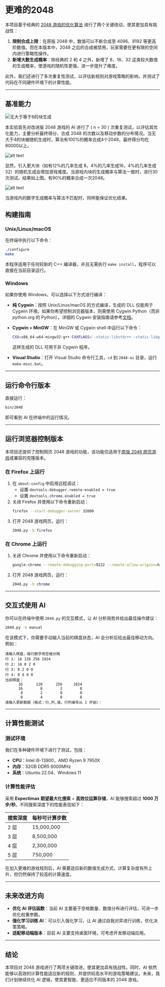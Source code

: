 # 更难的2048

本项目基于经典的 [2048 游戏的优化算法](https://github.com/nneonneo/2048-ai?tab=readme-ov-file) 进行了两个关键改动，使其更加具有挑战性：
1. **限制合成上限**：在原版 2048 中，数值可以不断合成至 4096、8192 等更高阶数值。而在本版本中，2048 之后的合成被禁用，玩家需要在更有限的空间内进行策略性操作。
2. **新增大数生成概率**：除经典的 2 和 4 之外，新增了 8、16、32 这类较大数值的生成概率，使游戏的随机性更强，进一步提升了难度。

此外，我们还进行了多次重复性测试，以评估新规则对游戏策略的影响，并测试了代码在不同硬件环境下的计算性能。

---

## 基准能力
![无大于等于8的块生成](2048_NoPlus4.png) 

本实验首先对改进版 2048 游戏的 AI 进行了 \( n = 30 \) 次重复测试，以评估其优化能力，主要分析最终得分、合成 2048 的次数以及移动步数的分布情况。当无大于4的块被随机生成时，算法有100%的概率合成4个2048，最终得分均在90000以上。

![alt text](2048_SameProbability.png)

显然，引入更大块（如有12%的几率生成 8，4%的几率生成16，4%的几率生成32）的随机生成会增加游戏难度。当游戏内块的生成概率与算法一致时，进行30次测试。结果如上图。有90%的概率合成一次2048。

![alt text](2048.png)

当游戏内的数字生成概率与算法不匹配时，同样能保证优化结果。

## 构建指南

### Unix/Linux/macOS

在终端中执行以下命令：

```sh
./configure
make
```

本程序适用于任何较新的 C++ 编译器，并且无需执行 `make install`，程序可以直接在当前目录运行。

### Windows

如果你使用 Windows，可以选择以下方式进行编译：

- **纯 Cygwin**：按照 Unix/Linux/macOS 的方式编译，生成的 DLL 仅能用于 Cygwin 环境。如果你希望控制浏览器版本，则需使用 Cygwin Python（而非 python.org 的 Python）。详细的 Cygwin 安装指南请参考[文档](https://github.com/nneonneo/2048-ai/wiki/CygwinStepByStep.pdf)。
- **Cygwin + MinGW**：在 MinGW 或 Cygwin shell 中运行以下命令：

    ```sh
    CXX=x86_64-w64-mingw32-g++ CXXFLAGS='-static-libstdc++ -static-libgcc -D_WINDLL -D_GNU_SOURCE=1' ./configure ; make
    ```

    这样生成的 DLL 可用于非 Cygwin 程序。
- **Visual Studio**：打开 Visual Studio 命令行工具，`cd` 到 `2048-ai` 目录，运行 `make-msvc.bat`。

---

## 运行命令行版本

直接运行：

```sh
bin/2048
```

即可看到 AI 在终端中的运行情况。

---

## 运行浏览器控制版本

本项目还提供了控制网页 2048 游戏的功能，该功能仅适用于[原版 2048 网页游戏](http://gabrielecirulli.github.io/2048/)或兼容的克隆版本。

### 在 Firefox 上运行

1. 在 `about:config` 中启用远程调试：
   - 设置 `devtools.debugger.remote-enabled = true`
   - 设置 `devtools.chrome.enabled = true`
2. 关闭 Firefox 并使用以下命令重新启动：
   ```sh
   firefox --start-debugger-server 32000
   ```
3. 打开 2048 游戏网页，运行：
   ```sh
   2048.py -b firefox
   ```

### 在 Chrome 上运行

1. 关闭 Chrome 并使用以下命令重新启动：
   ```sh
   google-chrome --remote-debugging-port=9222 --remote-allow-origins=http://localhost:9222
   ```
2. 打开 2048 游戏网页，运行：
   ```sh
   2048.py -b chrome
   ```

---

## 交互式使用 AI

你可以在终端中使用 `2048.py` 的交互模式，让 AI 分析局势并给出最佳操作建议：

```sh
2048.py -b manual
```

在该模式下，你需要手动输入当前的棋盘状态，AI 会分析后给出最佳移动方向。例如：

```
请输入棋盘，每行数字用空格分隔
行 1: 16 128 256 1024
行 2: 16 8 2 0
行 3: 8 2 0 0
行 4: 0 4 0 0
当前棋盘：
      16      128      256     1024 
      16        8        2        0 
       8        2        0        0 
       0        4        0        0 
请输入更新数据（格式：行,列,值，行列编号从 1 开始）：
```

---

## 计算性能测试

### 测试环境
我们在多种硬件环境下进行了测试，包括：
- **CPU**：Intel i9-13900，AMD Ryzen 9 7950X
- **内存**：32GB DDR5 6000MHz
- **系统**：Ubuntu 22.04、Windows 11

### 计算性能评估
采用 **Expectimax 期望最大化搜索** + **高效位运算存储**，AI 能够搜索超过 **1000 万步/秒**。不同搜索深度下的性能表现如下：

| 搜索深度 | 每秒可计算步数 |
|----------|--------------|
| 2 层     | 15,000,000  |
| 3 层     | 8,500,000   |
| 4 层     | 2,300,000   |
| 5 层     | 750,000     |

在加入更难的游戏规则后，AI 需要适应新的数值生成方式，计算复杂度有所上升，但仍然保持了较高的计算速度。

---

## 未来改进方向
- **优化 AI 评估函数**：当前 AI 主要基于空格数量、数值分布进行评估，可进一步优化权重参数。
- **强化学习训练 AI**：可以引入强化学习，让 AI 通过自我对弈进行训练，优化决策策略。
- **适配移动端版本**：目前 AI 主要支持桌面环境，可考虑开发移动端应用。

---

## 结论
本项目对 2048 游戏进行了两项关键改进，使其更加具有挑战性。同时，AI 依然能够以高效的计算性能适应新的规则，并提供较高水平的游戏策略建议。未来，我们计划继续优化 AI 逻辑，使其更智能、更适应不同版本的 2048 游戏。